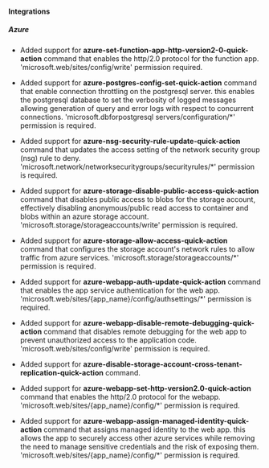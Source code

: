 
#### Integrations

##### Azure

- Added support for **azure-set-function-app-http-version2-0-quick-action** command that enables the http/2.0 protocol for the function app. 'microsoft.web/sites/config/write' permission required.

- Added support for **azure-postgres-config-set-quick-action** command that enable connection throttling on the postgresql server. this enables the postgresql database to set the verbosity of logged messages allowing generation of query and error logs with respect to concurrent connections. 'microsoft.dbforpostgresql servers/configuration/*' permission is required.

- Added support for **azure-nsg-security-rule-update-quick-action** command that updates the access setting of the network security group (nsg) rule to deny. 'microsoft.network/networksecuritygroups/securityrules/*' permission is required.

- Added support for **azure-storage-disable-public-access-quick-action** command that disables public access to blobs for the storage account, effectively disabling anonymous/public read access to container and blobs within an azure storage account. 'microsoft.storage/storageaccounts/write' permission is required.

- Added support for **azure-storage-allow-access-quick-action** command that configures the storage account's network rules to allow traffic from azure services. 'microsoft.storage/storageaccounts/*' permission is required.

- Added support for **azure-webapp-auth-update-quick-action** command that enables the app service authentication for the web app. 'microsoft.web/sites/{app_name}/config/authsettings/*' permission is required.

- Added support for **azure-webapp-disable-remote-debugging-quick-action** command that disables remote debugging for the web app to prevent unauthorized access to the application code.  'microsoft.web/sites/config/write' permission is required.

- Added support for **azure-disable-storage-account-cross-tenant-replication-quick-action** command.

- Added support for **azure-webapp-set-http-version2.0-quick-action** command that enables the http/2.0 protocol for the webapp. 'microsoft.web/sites/{app_name}/config/*' permission is required.
  
- Added support for **azure-webapp-assign-managed-identity-quick-action** command that assigns managed identity to the web app. this allows the app to securely access other azure services while removing the need to manage sensitive credentials and the risk of exposing them. 'microsoft.web/sites/{app_name}/config/*' permission is required.
